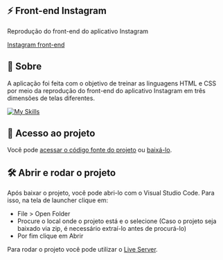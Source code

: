 ## ⚡️ Front-end Instagram

<p>Reprodução do front-end do aplicativo Instagram</p>

[Instagram front-end](https://ccarlaa.github.io/instagram-frontend/)

## 📝 Sobre

<p>A aplicação foi feita com o objetivo de treinar as linguagens HTML e CSS por meio da reprodução do front-end do aplicativo Instagram 
em três dimensões de telas diferentes.</p>

[![My Skills](https://skills.thijs.gg/icons?i=html,css&theme=light)](https://skills.thijs.gg)

## 📁 Acesso ao projeto

Você pode [acessar o código fonte do projeto](https://github.com/ccarlaa/instagram-frontend/tree/main) ou [baixá-lo](https://github.com/ccarlaa/instagram-frontend/archive/refs/heads/main.zip).

## 🛠️ Abrir e rodar o projeto

Após baixar o projeto, você pode abri-lo com o Visual Studio Code. Para isso, na tela de launcher clique em:

- File > Open Folder
- Procure o local onde o projeto está e o selecione (Caso o projeto seja baixado via zip, é necessário extraí-lo antes de procurá-lo)
- Por fim clique em Abrir

Para rodar o projeto você pode utilizar o [Live Server](https://github.com/ritwickdey/vscode-live-server).
